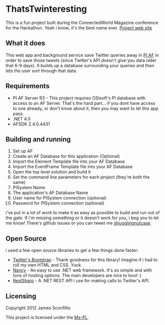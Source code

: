 # ThatsTwinteresting

This is a fun project built during the ConnectedWorld Magazine conference for the Hackathon. Yeah i know, it's the best name ever.
[Project web site](http://jugglingnutcase.github.com/ThatsTwinteresting)

## What it does

This web app and background service save Twitter queries away in [PI AF](http://www.osisoft.com/software-support/what-is-pi/What_Is_PI.aspx) in order to save those tweets (since Twitter's API doesn't give you data older that 6-9 days). It builds up a database surrounding your queries and then lets the user sort through that data.

## Requirements

* PI AF Server R3 - This project requires OSIsoft's PI database with access to an AF Server. That's the hard part... if you dont have access to one already, or don't know about it, then you may want to let this app pass.
* .NET 4.0
* AFSDK 2.4.0.4431

## Building and running

1. Set up AF
  1. Create an AF Database for this application (Optional)
  1. Import the Element Template file into your AF Database
  2. Import the EventFrame Template file into your AF Database
2. Open the top level solution and build it
3. Set the command line parameters for each project (they're both the same)
  1. PISystem Name
  2. The application's AF Database Name
  3. User name for PISystem connection (optional)
  4. Password for PISystem connection (optional)

i've put in a lot of work to make it as easy as possible to build and run out of the gate. If i'm missing something or it doesn't work for you, i beg you to let me know! There's github issues or you can tweet me [@jugglingnutcase](https://twitter.com/jugglingnutcase).

## Open Source

i used a few open source libraries to get a few things done faster:
* [Twitter's Bootstrap](http://twitter.github.com/bootstrap) - Thank goodness for this library! Imagine if i had to roll my own HTML and CSS. Yuck.
* [Nancy](http://nancyfx.org) - An easy to use .NET web framework. It's so simple and with tons of hosting options. The main developers are nice to boot :)
* [RestSharp](http://restsharp.org/) - A .NET REST API i use for making calls to Twitter's API.

## Licensing

Copyright 2012 James Sconfitto

This project is licensed under the [Ms-PL](https://github.com/jugglingnutcase/ThatsTwinteresting/blob/master/license).
